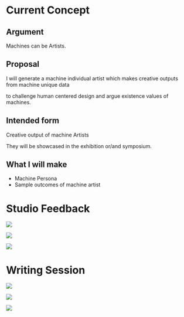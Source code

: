 # Current Concept

## Argument
Machines can be Artists.

## Proposal
I will generate a machine individual artist which makes creative outputs from machine unique data

to challenge human centered design and argue existence values of machines.

## Intended form
Creative output of machine Artists

They will be showcased in the exhibition or/and symposium.

## What I will make

- Machine Persona
- Sample outcomes of machine artist

# Studio Feedback

![](img/wk3/1.jpg)

![](img/wk3/2.jpg)

![](img/wk3/3.jpg)

# Writing Session

![](img/wk3/4.jpg)

![](img/wk3/5.jpg)

![](img/wk3/6.jpg)
